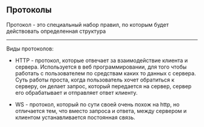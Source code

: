 ## Протоколы

Протокол - это специальный набор правил, по которым будет действовать определенная структура

---

Виды протоколов:

- HTTP - протокол, которые отвечает за взаимодействие клиента и сервера. Используется в веб программировании, для того чтобы работать с пользователем по средствам каких то данных с сервера. Суть работы проста, когда пользователь хочет обратиться к серверу, он делает запрос, который передается на сервер, сервер его обрабатывает и отправляет ответ клиенту.

- WS - протокол, который по сути своей очень похож на http, но отличается тем, что вместо запроса и ответа, между сервером и клиентом устанавливается постоянная связь.
